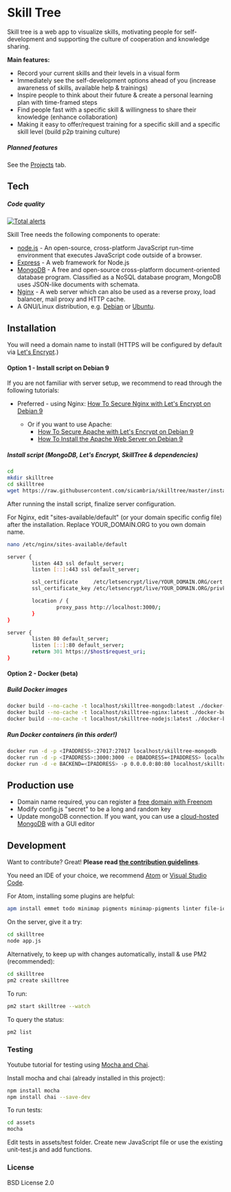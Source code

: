 # Skill Tree

Skill tree is a web app to visualize skills, motivating people for self-development and supporting the culture of cooperation and knowledge sharing.

**Main features:**
  - Record your current skills and their levels in a visual form
  - Immediately see the self-development options ahead of you (increase awareness of skills, available help & trainings)
  - Inspire people to think about their future & create a personal learning plan with time-framed steps
  - Find people fast with a specific skill & willingness to share their knowledge (enhance collaboration)
  - Making it easy to offer/request training for a specific skill and a specific skill level (build p2p training culture)

##### Planned features

See the [Projects](https://github.com/nokia/skilltree/projects) tab.

## Tech

##### Code quality

[![Total alerts](https://img.shields.io/lgtm/alerts/g/nokia/skilltree.svg?logo=lgtm&logoWidth=18)](https://lgtm.com/projects/g/nokia/skilltree/alerts/)


Skill Tree needs the following components to operate:

* [node.js] - An open-source, cross-platform JavaScript run-time environment that executes JavaScript code outside of a browser.
* [Express] - A web framework for Node.js
* [MongoDB] - A free and open-source cross-platform document-oriented database program. Classified as a NoSQL database program, MongoDB uses JSON-like documents with schemata.
* [Nginx] - A web server which can also be used as a reverse proxy, load balancer, mail proxy and HTTP cache.
* A GNU/Linux distribution, e.g. [Debian] or [Ubuntu].

## Installation

You will need a domain name to install (HTTPS will be configured by default via [Let's Encrypt].)

#### Option 1 - Install script on Debian 9

If you are not familiar with server setup, we recommend to read through the following tutorials:
* Preferred - using Nginx: [How To Secure Nginx with Let's Encrypt on Debian 9]


  * Or if you want to use Apache:
    * [How To Secure Apache with Let's Encrypt on Debian 9]
    * [How To Install the Apache Web Server on Debian 9]


##### Install script (MongoDB, Let's Encrypt, SkillTree & dependencies)
  ```sh
  cd
  mkdir skilltree
  cd skilltree
  wget https://raw.githubusercontent.com/sicambria/skilltree/master/install/skilltree_install_debian9.sh ; chmod +x skilltree_install_debian9.sh ; nano skilltree_install_debian9.sh
  ```


  After running the install script, finalize server configuration.

  For Nginx, edit "sites-available/default" (or your domain specific config file) after the installation. Replace YOUR_DOMAIN.ORG to you own domain name.

  ```sh
  nano /etc/nginx/sites-available/default
  ```


  ```sh
  server {
          listen 443 ssl default_server;
          listen [::]:443 ssl default_server;

          ssl_certificate     /etc/letsencrypt/live/YOUR_DOMAIN.ORG/cert.pem;
          ssl_certificate_key /etc/letsencrypt/live/YOUR_DOMAIN.ORG/privkey.pem;

          location / {
                  proxy_pass http://localhost:3000/;
          }
  }

  server {
          listen 80 default_server;
          listen [::]:80 default_server;
          return 301 https://$host$request_uri;
  }
  ```

#### Option 2 - Docker (beta)

##### Build Docker images

  ```sh
  docker build --no-cache -t localhost/skilltree-mongodb:latest ./docker-build/mongodb/
  docker build --no-cache -t localhost/skilltree-nginx:latest ./docker-build/nginx/
  docker build --no-cache -t localhost/skilltree-nodejs:latest ./docker-build/nodejs/
  ```

##### Run Docker containers (in this order!)

  ```sh
  docker run -d -p <IPADDRESS>:27017:27017 localhost/skilltree-mongodb
  docker run -d -p <IPADDRESS>:3000:3000 -e DBADDRESS=<IPADDRESS> localhost/skilltree-nodejs
  docker run -d -e BACKEND=<IPADDRESS> -p 0.0.0.0:80:80 localhost/skilltree-nginx
  ```

## Production use

  * Domain name required, you can register a [free domain with Freenom](https://www.freenom.com)
  * Modify config.js "secret" to be a long and random key
  * Update mongoDB connection. If you want, you can use a [cloud-hosted MongoDB](https://cloud.mongodb.com/) with a GUI editor

## Development

Want to contribute? Great! **Please read [the contribution guidelines](CONTRIBUTING.md)**.

You need an IDE of your choice, we recommend [Atom] or [Visual Studio Code].

For Atom, installing some plugins are helpful:

```sh
apm install emmet todo minimap pigments minimap-pigments linter file-icons git-diff atom-beautify ask-stack highlight-selected
```

On the server, give it a try:

```sh
cd skilltree
node app.js
```

Alternatively, to keep up with changes automatically, install & use PM2 (recommended):
```sh
cd skilltree
pm2 create skilltree
```
To run:
```sh
pm2 start skilltree --watch
```
To query the status:
```sh
pm2 list
```

### Testing

Youtube tutorial for testing using [Mocha and Chai](https://www.youtube.com/watch?v=NhlpFD5EL_Q).


Install mocha and chai (already installed in this project):
```sh
npm install mocha
npm install chai --save-dev
```

To run tests:
```sh
cd assets
mocha
```

Edit tests in assets/test folder. Create new JavaScript file or use the existing unit-test.js and add functions.


### License

BSD License 2.0


[//]: # (These are reference links used in the body of this note and get stripped out when the markdown processor does its job. There is no need to format nicely because it shouldn't be seen. Thanks SO - https://stackoverflow.com/questions/4823468/store-comments-in-markdown-syntax)

   [node.js]: <https://nodejs.org>
   [MongoDB]: <https://www.mongodb.com/>
   [Express]: <https://expressjs.com/>
   [Nginx]: <https://www.nginx.com/>
   [Visual Studio Code]: <https://code.visualstudio.com/>
   [Atom]: <https://github.com/atom/atom>
   [Debian]: <https://www.debian.org/>
   [Ubuntu]: <https://www.ubuntu.com/>
   [Let's Encrypt]: <https://letsencrypt.org/>
   [How To Secure Nginx with Let's Encrypt on Debian 9]: <https://www.digitalocean.com/community/tutorials/how-to-secure-nginx-with-let-s-encrypt-on-debian-9>
   [How To Secure Apache with Let's Encrypt on Debian 9]: <https://www.digitalocean.com/community/tutorials/how-to-secure-apache-with-let-s-encrypt-on-debian-9>
   [How To Install the Apache Web Server on Debian 9]: <https://www.digitalocean.com/community/tutorials/how-to-install-the-apache-web-server-on-debian-9>
